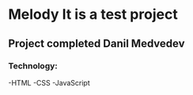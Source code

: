 # Melody It is a test project
## Project completed Danil Medvedev

### Technology: 
-HTML
-CSS
-JavaScript
